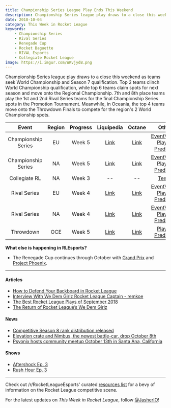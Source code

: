 ```yaml
---
title: Championship Series League Play Ends This Weekend
description: Championship Series league play draws to a close this weekend as teams seek World Championship and Season 7 qualification. Top 2 teams clinch World Championship qualification, while top 6 teams claim spots for next season and move onto the Regional Championship.
date: 2018-10-04
category: This Week in Rocket League
keywords:
    - Championship Series
    - Rival Series
    - Renegade Cup
    - Rocket Baguette
    - RIVAL Esports
    - Collegiate Rocket League
image: https://i.imgur.com/WKvjydB.png
---
```


Championship Series league play draws to a close this weekend as teams seek World Championship and Season 7 qualification. Top 2 teams clinch World Championship qualification, while top 6 teams claim spots for next season and move onto the Regional Championship. 7th and 8th place teams play the 1st and 2nd Rival Series teams for the final Championship Series spots in the Promotion Tournament. Meanwhile, in Oceania, the top 4 teams move onto the Throwdown Finals to compete for the region's 2 World Championship spots.

|        Event        | Region | Progress |                                                           Liquipedia                                                            |                            Octane                             |                                                                  Other                                                                   |
| :-----------------: | :----: | :------: | :-----------------------------------------------------------------------------------------------------------------------------: | :-----------------------------------------------------------: | :--------------------------------------------------------------------------------------------------------------------------------------: |
| Championship Series |   EU   |  Week 5  |                  [Link](https://liquipedia.net/rocketleague/Rocket_League_Championship_Series/Season_6/Europe)                  |    [Link](https://octane.gg/event/rlcs-season-six-europe)     |       [EventVODs](https://eventvods.com/rocket-league/rlcs-europe-season-6?s=0), [Playoff Predictor](https://us.nallen.me/rlcs/eu)       |
| Championship Series |   NA   |  Week 5  |              [Link](https://liquipedia.net/rocketleague/Rocket_League_Championship_Series/Season_6/North_America)               | [Link](https://octane.gg/event/rlcs-season-six-north-america) |   [EventVODs](https://eventvods.com/rocket-league/rlcs-north-america-season-6?s=0), [Playoff Predictor](https://us.nallen.me/rlcs/na)    |
|    Collegiate RL    |   NA   |  Week 3  |                                                               --                                                                |                              --                               |                                            [Tespa](https://compete.tespa.org/tournament/117)                                             |
|    Rival Series     |   EU   |  Week 4  |    [Link](https://liquipedia.net/rocketleague/Rocket_League_Championship_Series/Season_6/Europe/Rocket_League_Rival_Series)     |    [Link](https://octane.gg/event/rlrs-season-six-europe)     |    [EventVODs](https://eventvods.com/rocket-league/rlrs-europe-season-6?s=0), [Playoff Predictor](https://us.nallen.me/rlcs/eu/rlrs)     |
|    Rival Series     |   NA   |  Week 4  | [Link](https://liquipedia.net/rocketleague/Rocket_League_Championship_Series/Season_6/North_America/Rocket_League_Rival_Series) | [Link](https://octane.gg/event/rlrs-season-six-north-america) | [EventVODs](https://eventvods.com/rocket-league/rlrs-north-america-season-6?s=0), [Playoff Predictor](https://us.nallen.me/rlcs/na/rlrs) |
|      Throwdown      |  OCE   |  Week 5  |           [Link](https://liquipedia.net/rocketleague/Rocket_League_Championship_Series/Season_6/Oceania/League_Play)            |     [Link](https://octane.gg/event/throwdown-season-six)      |                                            [Playoff Predictor](https://us.nallen.me/rlcs/oce)                                            |

**What else is happening in RLEsports?**

-   The Renegade Cup continues through October with [Grand Prix](https://www.reddit.com/r/RocketLeagueEsports/comments/9l26tn/renegade_cup_eu_rocket_baguette_grand_prix_open/) and [Project Phoenix](https://www.reddit.com/r/RocketLeagueEsports/comments/9l2fkf/renegade_cup_na_rival_esports_project_phoenix/).

---

#### Articles

-   [How to Defend Your Backboard in Rocket League](http://team-dignitas.net/articles/blogs/rocket-league/12987/how-to-defend-your-backboard-in-rocket-league)
-   [Interview With We Dem Girlz Rocket League Captain - remkoe](http://team-dignitas.net/articles/blogs/rocket-league/13016/interview-with-we-dem-girlz-rocket-league-captain-remkoe)
-   [The Best Rocket League Plays of September 2018](https://ginx.tv/rocket-league/best-rocket-league-plays-september-2018/)
-   [The Return of Rocket League’s We Dem Girlz](https://ginx.tv/rocket-league/the-return-of-rocket-leagues-we-dem-girlz/)

#### News

-   [Competitive Season 8 rank distribution released](https://www.reddit.com/r/RocketLeague/comments/9kw21p/season_8_rank_distribution_extravaganza/)
-   [Elevation crate and Nimbus, the newest battle-car, drop October 8th](https://www.rocketleague.com/news/elevation-crate-october-8/)
-   [Psyonix hosts community meetup October 13th in Santa Ana, California](https://www.rocketleague.com/news/fall-community-meet-up-october-13/)

#### Shows

-   [Aftershock Ep. 3](https://youtu.be/02FJfjo8G_U)
-   [Rush Hour Ep. 3](https://www.twitch.tv/videos/317803246)

---

Check out /r/RocketLeagueEsports' curated [resources list](https://www.reddit.com/r/RocketLeagueEsports/wiki/links) for a bevy of information on the Rocket League competitive scene.

For the latest updates on _This Week in Rocket League_, follow [@JasherIO](https://twitter.com/JasherIO)!
